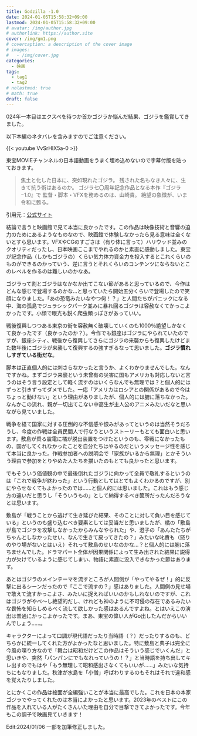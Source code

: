 ```yaml
---
title: Godzilla -1.0
date: 2024-01-05T15:58:32+09:00
lastmod: 2024-01-05T15:58:32+09:00
# avatar: /img/author.jpg
# authorlink: https://author.site
cover: /img/gm1.png
# covercaption: a description of the cover image
# images:
#   - /img/cover.jpg
categories:
  - 映画
tags:
  - tag1
  - tag2
# nolastmod: true
# math: true
draft: false
---
```

024年一本目はエクスペを待つか首かゴジラか悩んだ結果、ゴジラを鑑賞してきました。
<!--more-->
以下本編のネタバレを含みますのでご注意ください。

{{< youtube VvSrHIX5a-0 >}}

東宝MOVIEチャンネルの日本語動画をうまく埋め込めないので字幕付版を貼っておきます。

>焦土と化した日本に、突如現れたゴジラ。
>残された名もなき人々に、生きて抗う術はあるのか。
>ゴジラ七〇周年記念作品となる本作『ゴジラ −1.0』で
>監督・脚本・VFXを務めるのは、山崎貴。
>絶望の象徴が、いま令和に甦る。

引用元：[公式サイト](https://godzilla-movie2023.toho.co.jp/)

結論で言うと映画館で見て本当に良かったです。この作品は映像技術と音響の迫力のためにあるようなものなので、映画館で体験しなかったら見る意味は全くないとすら思います。VFXやCGのすごさは（有り体に言って）ハリウッド並みのクオリティだったし、日本映画ここまでやれるのかと素直に感動しました。東宝が記念作品（しかもゴジラの）くらい気力体力資金力を投入するとこれくらいのものができるのかっていう、逆に言うとそれくらいのコンテンツにならないとこのレベルを作るのは難しいのかなあ。

ゴジラって割とゴジラはなかなか出てこない節があると思っているので、今作はどんな感じで登場するのかな…と思っていたら開始五分くらいで登場したので笑顔になりました。「あの恐竜みたいなやつ何！？」と人間たちがパニックになる中、海の孤島でジュラシックパーク並みに暴れ回るゴジラは容赦なくてかっこよかったです。小顔で眼光も鋭く爬虫類っぽさがあっていい。

戦後復興しつつある東京の街を容赦無く破壊していくのも1000％絶望しかなくて良かったです（良かったのか？）。今作でも銀座はゴジラにやられていたのですが、銀座シティ、戦後から復興してさらにゴジラの来襲からも復興したけどまた数年後にゴジラが来襲して復興するの強すぎるなって思いました。**ゴジラ慣れしすぎている街だな**。

脚本は正直個人的には刺さらなかったと言うか、よくわかりませんでした。なんですかね。まずゴジラ来襲という未曾有の災害に国もアメリカも対応しないと言うのはそう言う設定として軽く流すのはいくらなんでも無理では？と個人的にはずっと引きずってダメでした。一応「アメリカはロシアとの関係があるので今はちょっと動けない」という理由がありましたが、個人的には腑に落ちなかった。なんかこの流れ、親が一切出てこない中高生が主人公のアニメみたいだなと思いながら見ていました。

戦争を経て国家に対する圧倒的な不信感や恨みがあってというのは当然そうだろうし、今度の作戦は全員民間人で行なうというストーリーもとても面白いと思います。敷島が乗る震電に橘が脱出装置をつけたというのも、零戦になかったもの、国がしてくれなかったことを自分たちはやるのだというメッセージ性を感じて本当に良かった。作戦参加者への説明会で「家族がいるから無理」とかそういう理由で参加をとりやめた人たちを描いたのもとても良かったと思います。

でもそういう価値観の中で最後倒れたゴジラに向かって全員で敬礼するというのは「これで戦争が終わった」という行動としてはとてもよくわかるのですが、別にやらせなくてもよかったのでは……と個人的には思いました。これはもう感じ方の違いだと思うし「そういうもの」として納得するべき箇所だったんだろうなとは思います。

敷島が「戦うことから逃げて生き延びた結果、そのことに対して負い目を感じている」というのも盛り込むべき要素としては妥当だと思いましたが、橘の「敷島が島でゴジラを攻撃しなかったからみんなやられた」や、澄子の「あんたたちがちゃんとしなかったせい、なんで生きて戻ってきたの？」みたいな叱責も（怒りのやり場がないとはいえ）それって敷島のせいなのかな…？と個人的には腑に落ちませんでした。ドラマパート全体が因果関係によって生み出された結果に説得力が欠けているように感じてしまい、物語に素直に没入できなかった節はあります。

あとはゴジラのメインテーマを流すところが人間側が「やってやるぜ！」的に反撃に出るシーンだったので「ここで流すの？」感はありました。人間側の見せ場で敢えて流すかっこよさ、みたいに捉えればいいのかもしれないのですが、これはゴジラがやべ〜し絶望的だし、けれども神のように不可侵の存在であるみたいな畏怖を知らしめるべく流して欲しかった感はあるんですよね。とはいえこの演出は普通にかっこよかったです。まあ、東宝の偉い人がGo出したんだからいいんでしょう……。

キャラクターによって口調が現代語だったり当時語（？）だったりするのも、どちらかに統一してくれた方がよかったなと思いました。特に敷島と典子は完全に今風の喋り方なので「舞台は昭和だけどこの作品はそういう感じでいくんだ」と思いきや、突然「パンパンにでもなれっていうの！？」と当時語を持ち出してキレ出すのでもはや「もう無理して昭和感出さなくてもいいが……」みたいな気持ちにもなりました。秋津が水島を「小僧」呼ばわりするのもそれはそれで違和感を覚えたりしました。

とにかくこの作品は絵面が全編強いことが本当に最高でした。これを日本の本家ゴジラでやってくれたのは本当によかったと思います。2023年のベストにこの作品を入れている人がたくさんいた理由を自分で目撃できてよかったです。今年もこの調子で映画見ていきます！

Edit:2024/01/06 一部を加筆修正しました。
